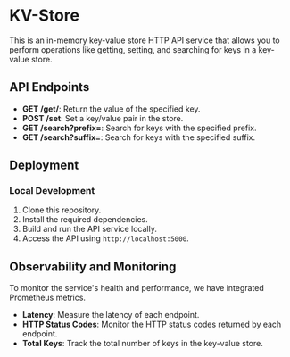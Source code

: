 # KV-Store

This is an in-memory key-value store HTTP API service that allows you to perform operations like getting, setting, and searching for keys in a key-value store.

## API Endpoints

- **GET /get/<key>**: Return the value of the specified key.
- **POST /set**: Set a key/value pair in the store.
- **GET /search?prefix=<prefix>**: Search for keys with the specified prefix.
- **GET /search?suffix=<suffix>**: Search for keys with the specified suffix.

## Deployment

### Local Development

1. Clone this repository.
2. Install the required dependencies.
3. Build and run the API service locally.
4. Access the API using `http://localhost:5000`.


## Observability and Monitoring

To monitor the service's health and performance, we have integrated Prometheus metrics.

- **Latency**: Measure the latency of each endpoint.
- **HTTP Status Codes**: Monitor the HTTP status codes returned by each endpoint.
- **Total Keys**: Track the total number of keys in the key-value store.

